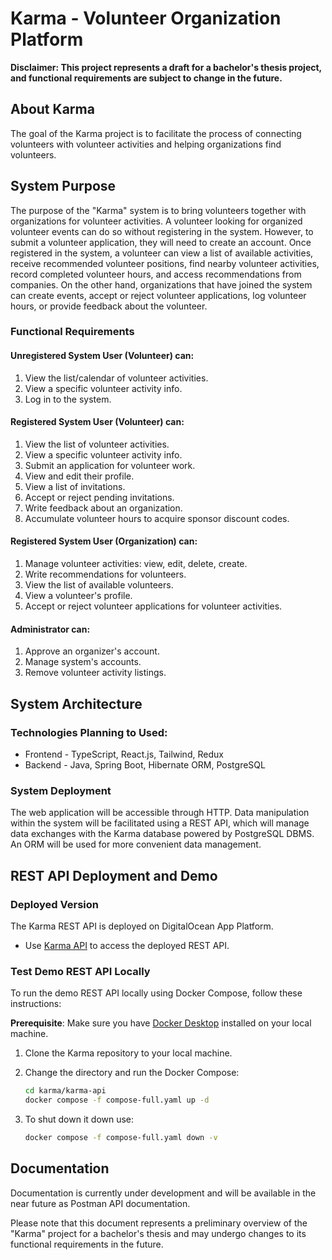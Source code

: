 # Karma - Volunteer Organization Platform

**Disclaimer: This project represents a draft for a bachelor's thesis project, and functional requirements are subject to change in the future.**

## About Karma

The goal of the Karma project is to facilitate the process of connecting volunteers with volunteer activities and helping organizations find volunteers.

## System Purpose

The purpose of the "Karma" system is to bring volunteers together with organizations for volunteer activities. A volunteer looking for organized volunteer events can do so without registering in the system. However, to submit a volunteer application, they will need to create an account. Once registered in the system, a volunteer can view a list of available activities, receive recommended volunteer positions, find nearby volunteer activities, record completed volunteer hours, and access recommendations from companies. On the other hand, organizations that have joined the system can create events, accept or reject volunteer applications, log volunteer hours, or provide feedback about the volunteer.

### Functional Requirements

#### Unregistered System User (Volunteer) can:

1. View the list/calendar of volunteer activities.
2. View a specific volunteer activity info.
3. Log in to the system.

#### Registered System User (Volunteer) can:

1. View the list of volunteer activities.
2. View a specific volunteer activity info.
3. Submit an application for volunteer work.
4. View and edit their profile.
5. View a list of invitations.
6. Accept or reject pending invitations.
7. Write feedback about an organization.
8. Accumulate volunteer hours to acquire sponsor discount codes.

#### Registered System User (Organization) can:

1. Manage volunteer activities: view, edit, delete, create.
2. Write recommendations for volunteers.
3. View the list of available volunteers.
4. View a volunteer's profile.
5. Accept or reject volunteer applications for volunteer activities.

#### Administrator can:

1. Approve an organizer's account.
2. Manage system's accounts.
3. Remove volunteer activity listings.

## System Architecture

### Technologies Planning to Used:

- Frontend - TypeScript, React.js, Tailwind, Redux
- Backend - Java, Spring Boot, Hibernate ORM, PostgreSQL

### System Deployment

The web application will be accessible through HTTP. Data manipulation within the system will be facilitated using a REST API, which will manage data exchanges with the Karma database powered by PostgreSQL DBMS. An ORM will be used for more convenient data management.

## REST API Deployment and Demo

### Deployed Version

The Karma REST API is deployed on DigitalOcean App Platform.

- Use [Karma API](https://karma-api-crb2z.ondigitalocean.app) to access the deployed REST API.

### Test Demo REST API Locally

To run the demo REST API locally using Docker Compose, follow these instructions:

**Prerequisite**: Make sure you have [Docker Desktop](https://www.docker.com/products/docker-desktop) installed on your local machine.

1. Clone the Karma repository to your local machine.
2. Change the directory and run the Docker Compose:

   ```bash
   cd karma/karma-api
   docker compose -f compose-full.yaml up -d
   ```

3. To shut down it down use:

   ```bash
   docker compose -f compose-full.yaml down -v
   ```

## Documentation

Documentation is currently under development and will be available in the near future as Postman API documentation.

Please note that this document represents a preliminary overview of the "Karma" project for a bachelor's thesis and may undergo changes to its functional requirements in the future.
